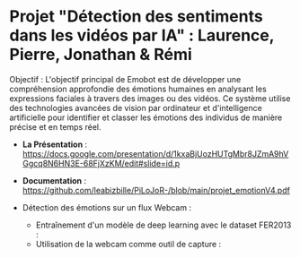 # Projet "Détection des sentiments dans les vidéos par IA" : Laurence, Pierre, Jonathan & Rémi

Objectif :  L'objectif principal de Emobot est de développer une compréhension approfondie des émotions humaines en analysant les expressions faciales à travers des images ou des vidéos. Ce système utilise des technologies avancées de vision par ordinateur et d'intelligence artificielle pour identifier et classer les émotions des individus de manière précise et en temps réel.

* **La Présentation** : https://docs.google.com/presentation/d/1kxaBjUozHUTgMbr8JZmA9hVGgcq8N6HN3E-68FjXzKM/edit#slide=id.p
* **Documentation** : https://github.com/leabizbille/PiLoJoR-/blob/main/projet_emotionV4.pdf

* Détection des émotions sur un flux Webcam :
    *  Entraînement d'un modèle de deep learning avec le dataset FER2013 :
    *  Utilisation de la webcam comme outil de capture : 
 
